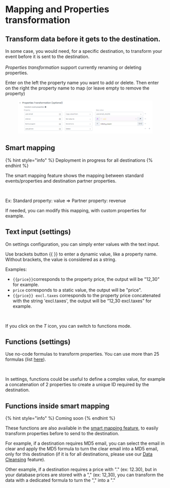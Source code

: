 # Mapping and Properties transformation

## Transform data before it gets to the destination.

In some case, you would need, for a specific destination, to transform your event before it is sent to the destination.\
\
_Properties transformation_ support currently renaming or deleting properties.

Enter on the left the property name you want to add or delete. Then enter on the right the property name to map (or leave empty to remove the property)

<figure><img src="../../.gitbook/assets/image (429).png" alt=""><figcaption></figcaption></figure>

## Smart mapping

{% hint style="info" %}
Deployment in progress for all destinations
{% endhint %}

The smart mapping feature shows the mapping between standard events/properties and destination partner properties.

<figure><img src="../../.gitbook/assets/Capture d’écran 2023-05-23 à 15.55.10.png" alt=""><figcaption></figcaption></figure>

Ex: Standard property: value ⇒ Partner property: revenue

If needed, you can modify this mapping, with custom properties for example.

## Text input (settings)

On settings configuration, you can simply enter values with the text input.

Use brackets button \{{ \}} to enter a dynamic value, like a property name. Without brackets, the value is considered as a string.

Examples:

* `{{price}}`corresponds to the property price, the output will be "12,30" for example.
* `price` corresponds to a static value, the output will be "price".
* `{{price}} excl.taxes` corresponds to the property price concatenated with the string 'excl.taxes', the output will be “12,30 excl.taxes” for example.

<figure><img src="../../.gitbook/assets/Capture d’écran 2023-05-16 à 17.40.20.png" alt=""><figcaption></figcaption></figure>

If you click on the _T_ icon, you can switch to functions mode.

## Functions (settings)

Use no-code formulas to transform properties. You can use more than 25 formulas (list [here](../data-quality/data-cleansing/supported-transformation-functions.md)).

<figure><img src="../../.gitbook/assets/Capture d’écran 2023-05-16 à 17.40.51.png" alt=""><figcaption></figcaption></figure>

In settings, functions could be useful to define a complex value, for example a concatenation of 2 properties to create a unique ID required by the destination.

## Functions inside smart mapping

{% hint style="info" %}
Coming soon
{% endhint %}

These functions are also available in the [smart mapping feature](advanced-mapping.md#smart-mapping), to easily transform properties before to send to the destination.

For example, if a destination requires MD5 email, you can select the email in clear and apply the MD5 formula to turn the clear email into a MD5 email, only for this destination (if it is for all destinations, please use our [Data Cleansing](../data-quality/data-cleansing/) feature).

Other example, if a destination requires a price with "." (ex: 12.30), but in your database prices are stored with a "," (ex: 12,30), you can transform the data with a dedicated formula to turn the "," into a "."&#x20;

